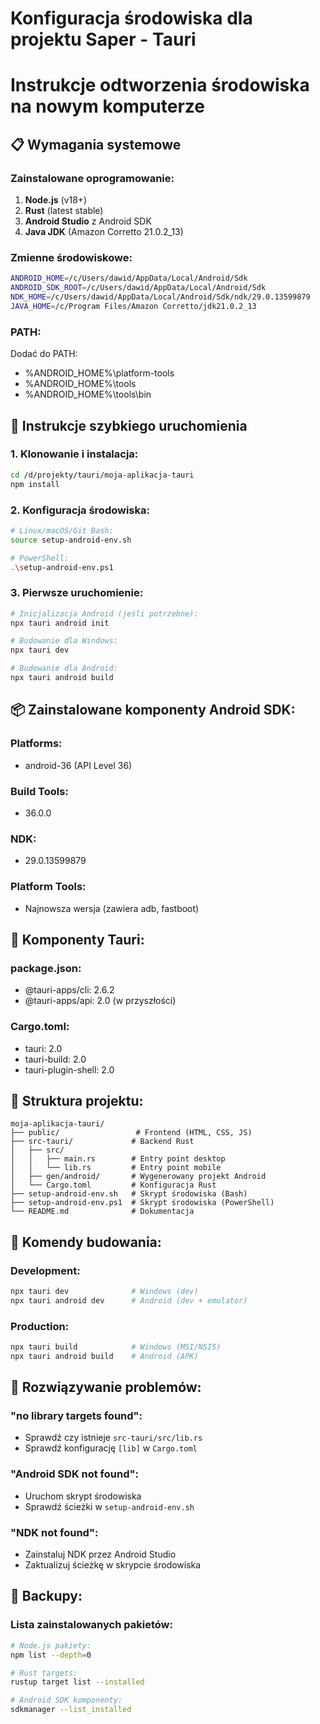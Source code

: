 # Konfiguracja środowiska dla projektu Saper - Tauri
# Instrukcje odtworzenia środowiska na nowym komputerze

## 📋 Wymagania systemowe

### Zainstalowane oprogramowanie:
1. **Node.js** (v18+)
2. **Rust** (latest stable)
3. **Android Studio** z Android SDK
4. **Java JDK** (Amazon Corretto 21.0.2_13)

### Zmienne środowiskowe:
```bash
ANDROID_HOME=/c/Users/dawid/AppData/Local/Android/Sdk
ANDROID_SDK_ROOT=/c/Users/dawid/AppData/Local/Android/Sdk
NDK_HOME=/c/Users/dawid/AppData/Local/Android/Sdk/ndk/29.0.13599879
JAVA_HOME=/c/Program Files/Amazon Corretto/jdk21.0.2_13
```

### PATH:
Dodać do PATH:
- %ANDROID_HOME%\platform-tools
- %ANDROID_HOME%\tools
- %ANDROID_HOME%\tools\bin

## 🚀 Instrukcje szybkiego uruchomienia

### 1. Klonowanie i instalacja:
```bash
cd /d/projekty/tauri/moja-aplikacja-tauri
npm install
```

### 2. Konfiguracja środowiska:
```bash
# Linux/macOS/Git Bash:
source setup-android-env.sh

# PowerShell:
.\setup-android-env.ps1
```

### 3. Pierwsze uruchomienie:
```bash
# Inicjalizacja Android (jeśli potrzebne):
npx tauri android init

# Budowanie dla Windows:
npx tauri dev

# Budowanie dla Android:
npx tauri android build
```

## 📦 Zainstalowane komponenty Android SDK:

### Platforms:
- android-36 (API Level 36)

### Build Tools:
- 36.0.0

### NDK:
- 29.0.13599879

### Platform Tools:
- Najnowsza wersja (zawiera adb, fastboot)

## 🔧 Komponenty Tauri:

### package.json:
- @tauri-apps/cli: 2.6.2
- @tauri-apps/api: 2.0 (w przyszłości)

### Cargo.toml:
- tauri: 2.0
- tauri-build: 2.0
- tauri-plugin-shell: 2.0

## 📱 Struktura projektu:

```
moja-aplikacja-tauri/
├── public/                 # Frontend (HTML, CSS, JS)
├── src-tauri/             # Backend Rust
│   ├── src/
│   │   ├── main.rs        # Entry point desktop
│   │   └── lib.rs         # Entry point mobile
│   ├── gen/android/       # Wygenerowany projekt Android
│   └── Cargo.toml         # Konfiguracja Rust
├── setup-android-env.sh   # Skrypt środowiska (Bash)
├── setup-android-env.ps1  # Skrypt środowiska (PowerShell)
└── README.md              # Dokumentacja
```

## 🎯 Komendy budowania:

### Development:
```bash
npx tauri dev              # Windows (dev)
npx tauri android dev      # Android (dev + emulator)
```

### Production:
```bash
npx tauri build            # Windows (MSI/NSIS)
npx tauri android build    # Android (APK)
```

## 🐛 Rozwiązywanie problemów:

### "no library targets found":
- Sprawdź czy istnieje `src-tauri/src/lib.rs`
- Sprawdź konfigurację `[lib]` w `Cargo.toml`

### "Android SDK not found":
- Uruchom skrypt środowiska
- Sprawdź ścieżki w `setup-android-env.sh`

### "NDK not found":
- Zainstaluj NDK przez Android Studio
- Zaktualizuj ścieżkę w skrypcie środowiska

## 📄 Backupy:

### Lista zainstalowanych pakietów:
```bash
# Node.js pakiety:
npm list --depth=0

# Rust targets:
rustup target list --installed

# Android SDK komponenty:
sdkmanager --list_installed
```
